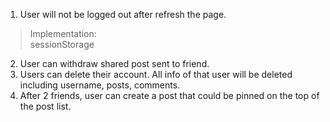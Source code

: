 1. User will not be logged out after refresh the page.
> Implementation:  
> sessionStorage  
2. User can withdraw shared post sent to friend.
3. Users can delete their account. All info of that user will be deleted including username, posts, comments.
4. After 2 friends, user can create a post that could be pinned on the top of the post list.